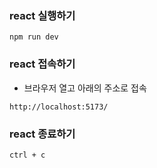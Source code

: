 ### react 실행하기

```
npm run dev
```

### react 접속하기

- 브라우저 열고 아래의 주소로 접속

```
http://localhost:5173/
```

### react 종료하기

```
ctrl + c
```
